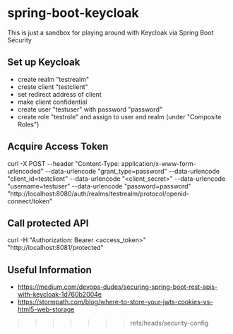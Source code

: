# spring-boot-keycloak

This is just a sandbox for playing around with Keycloak via Spring Boot Security

## Set up Keycloak

* create realm "testrealm"
* create client "testclient"
* set redirect address of client
* make client confidential
* create user "testuser" with password "password"
* create role "testrole" and assign to user and realm (under "Composite Roles")

## Acquire Access Token

curl -X POST --header "Content-Type: application/x-www-form-urlencoded" --data-urlencode "grant_type=password" --data-urlencode "client_id=testclient" --data-urlencode "<client_secret>" --data-urlencode "username=testuser" --data-urlencode "password=password" "http://localhost:8080/auth/realms/testrealm/protocol/openid-connect/token"

## Call protected API

curl -H "Authorization: Bearer <access_token>" "http://localhost:8081/protected"

## Useful Information

* https://medium.com/devops-dudes/securing-spring-boot-rest-apis-with-keycloak-1d760b2004e
* https://stormpath.com/blog/where-to-store-your-jwts-cookies-vs-html5-web-storage
>>>>>>> refs/heads/security-config
